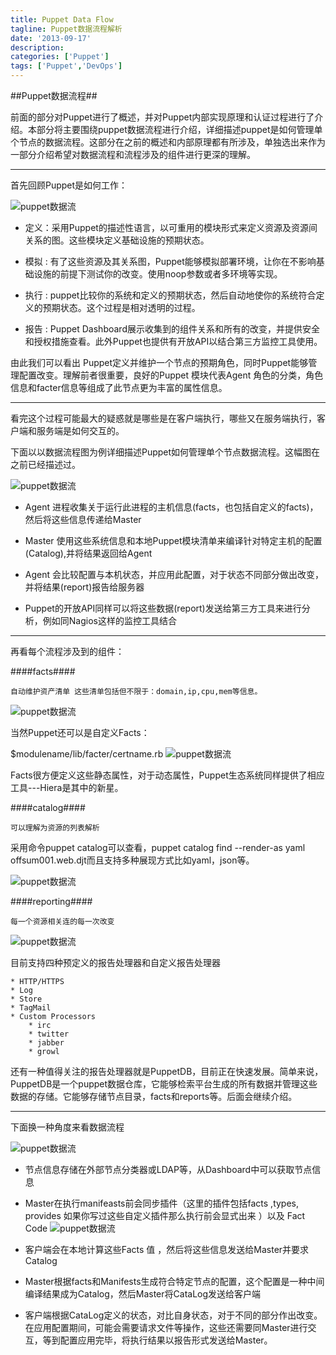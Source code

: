 ```yaml
---
title: Puppet Data Flow
tagline: Puppet数据流程解析
date: '2013-09-17'
description:
categories: ['Puppet']
tags: ['Puppet','DevOps']
---
```


##Puppet数据流程##

前面的部分对Puppet进行了概述，并对Puppet内部实现原理和认证过程进行了介绍。本部分将主要围绕puppet数据流程进行介绍，详细描述puppet是如何管理单个节点的数据流程。这部分在之前的概述和内部原理都有所涉及，单独选出来作为一部分介绍希望对数据流程和流程涉及的组件进行更深的理解。

***

首先回顾Puppet是如何工作：

![puppet数据流]({{urls.media}}/puppet/internals.png)

+ 定义：采用Puppet的描述性语言，以可重用的模块形式来定义资源及资源间关系的图。这些模块定义基础设施的预期状态。

+ 模拟 : 有了这些资源及其关系图，Puppet能够模拟部署环境，让你在不影响基础设施的前提下测试你的改变。使用noop参数或者多环境等实现。

+ 执行 : puppet比较你的系统和定义的预期状态，然后自动地使你的系统符合定义的预期状态。这个过程是相对透明的过程。

+ 报告 : Puppet Dashboard展示收集到的组件关系和所有的改变，并提供安全和授权措施查看。此外Puppet也提供有开放API以结合第三方监控工具使用。


由此我们可以看出 Puppet定义并维护一个节点的预期角色，同时Puppet能够管理配置改变。理解前者很重要，良好的Puppet 模块代表Agent 角色的分类，角色信息和facter信息等组成了此节点更为丰富的属性信息。

***

看完这个过程可能最大的疑惑就是哪些是在客户端执行，哪些又在服务端执行，客户端和服务端是如何交互的。

下面以以数据流程图为例详细描述Puppet如何管理单个节点数据流程。这幅图在之前已经描述过。

![puppet数据流]({{urls.media}}/puppet/dataflow.png)

+ Agent 进程收集关于运行此进程的主机信息(facts，也包括自定义的facts)，然后将这些信息传递给Master

+ Master 使用这些系统信息和本地Puppet模块清单来编译针对特定主机的配置(Catalog),并将结果返回给Agent

+ Agent 会比较配置与本机状态，并应用此配置，对于状态不同部分做出改变，并将结果(report)报告给服务器

+ Puppet的开放API同样可以将这些数据(report)发送给第三方工具来进行分析，例如同Nagios这样的监控工具结合


***

再看每个流程涉及到的组件：

####facts####

    自动维护资产清单 这些清单包括但不限于：domain,ip,cpu,mem等信息。

![puppet数据流]({{urls.media}}/puppet/facts.png)

当然Puppet还可以是自定义Facts：

$modulename/lib/facter/certname.rb
![puppet数据流]({{urls.media}}/puppet/fact-custom.png)

Facts很方便定义这些静态属性，对于动态属性，Puppet生态系统同样提供了相应工具---Hiera是其中的新星。


####catalog####

    可以理解为资源的列表解析

采用命令puppet catalog可以查看，puppet catalog find --render-as yaml offsum001.web.djt而且支持多种展现方式比如yaml，json等。

![puppet数据流]({{urls.media}}/puppet/catalog.png)

####reporting####

    每一个资源相关连的每一次改变

![puppet数据流]({{urls.media}}/puppet/reporting.png)

目前支持四种预定义的报告处理器和自定义报告处理器

    * HTTP/HTTPS
    * Log
    * Store
    * TagMail
    * Custom Processors
        * irc
        * twitter
        * jabber
        * growl 

还有一种值得关注的报告处理器就是PuppetDB，目前正在快速发展。简单来说，PuppetDB是一个puppet数据仓库，它能够检索平台生成的所有数据并管理这些数据的存储。它能够存储节点目录，facts和reports等。后面会继续介绍。

***

下面换一种角度来看数据流程

![puppet数据流]({{urls.media}}/puppet/data-flow-technical.png)

+ 节点信息存储在外部节点分类器或LDAP等，从Dashboard中可以获取节点信息

+ Master在执行manifeasts前会同步插件（这里的插件包括facts ,types, provides 如果你写过这些自定义插件那么执行前会显式出来 ）以及 Fact Code
![puppet数据流]({{urls.media}}/puppet/plugins.png)

+ 客户端会在本地计算这些Facts 值 ，然后将这些信息发送给Master并要求Catalog

+ Master根据facts和Manifests生成符合特定节点的配置，这个配置是一种中间编译结果成为Catalog，然后Master将CataLog发送给客户端

+ 客户端根据CataLog定义的状态，对比自身状态，对于不同的部分作出改变。在应用配置期间，可能会需要请求文件等操作，这些还需要同Master进行交互，等到配置应用完毕，将执行结果以报告形式发送给Master。
